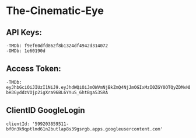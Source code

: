 # The-Cinematic-Eye
## API Keys:
    -TMDb: f9ef60dfd862f8b1324df4942d314072 
    -OMDb: 1e60190d 
## Access Token:
    -TMDb: eyJhbGciOiJIUzI1NiJ9.eyJhdWQiOiJmOWVmNjBkZmQ4NjJmOGIxMzI0ZGY0OTQyZDMxNDA3MiIsInN1YiI6IjY1MjY5MDYyZmQ2MzAwNWQ3YTJjYWI5ZCIsInNjb3BlcyI6WyJhcGlfcmVhZCJdLCJ2ZXJzaW9uIjoxfQ.NSW-bH3GyddzVOjp2igXra96BL6YYuS_6htBga53SRA 

## ClientID GoogleLogin
    clientId: '599203859511-bf0n3k9qptlmd61n2butlap8s39gsrgb.apps.googleusercontent.com'
